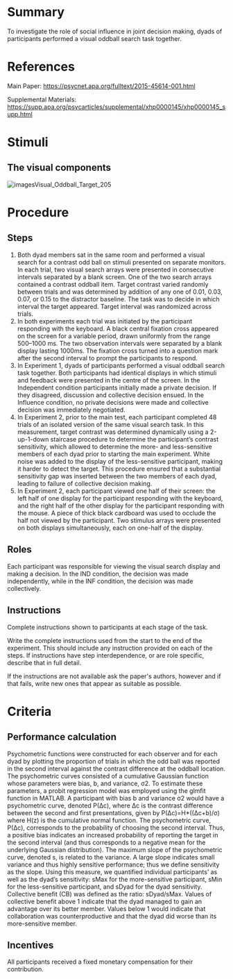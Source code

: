 # Summary
To investigate the role of social influence in joint decision making, dyads of participants performed a visual oddball search task together.

# References
Main Paper: https://psycnet.apa.org/fulltext/2015-45614-001.html

Supplemental Materials: https://supp.apa.org/psycarticles/supplemental/xhp0000145/xhp0000145_supp.html

# Stimuli
## The visual components
![imagesVisual_Oddball_Target_205](https://user-images.githubusercontent.com/89650778/132869370-e674fe0f-4937-4441-9187-6e065a478c20.jpg)

# Procedure
## Steps
1. Both dyad members sat in the same room and performed a visual search for a contrast odd ball on stimuli presented on separate monitors. In each trial, two visual search arrays were presented in consecutive intervals separated by a blank screen. One of the two search arrays contained a contrast oddball item. Target contrast varied randomly between trials and was determined by addition of any one of 0.01, 0.03, 0.07, or 0.15 to the distractor baseline. The task was to decide in which interval the target appeared. Target interval was randomized across trials.
2. In both experiments each trial was initiated by the participant responding with the keyboard. A black central fixation cross appeared on the screen for a variable period, drawn uniformly from the range 500–1000 ms. The two observation intervals were separated by a blank display lasting 1000ms. The fixation cross turned into a question mark after the second interval to prompt the participants to respond. 
3. In Experiment 1, dyads of participants performed a visual oddball search task together. Both participants had identical displays in which stimuli and feedback were presented in the centre of the screen. In the Independent condition participants initially made a private decision. If they disagreed, discussion and collective decision ensued. In the Influence condition, no private decisions were made and collective decision was immediately negotiated.
4. In Experiment 2, prior to the main test, each participant completed 48 trials of an isolated version of the same visual search task. In this measurement, target contrast was determined dynamically using a 2-up-1-down staircase procedure to determine the participant’s contrast sensitivity, which allowed to determine the more- and less-sensitive members of each dyad prior to starting the main experiment. White noise was added to the display of the less-sensitive participant, making it harder to detect the target. This procedure ensured that a substantial sensitivity gap was inserted between the two members of each dyad, leading to failure of collective decision making.
5. In Experiment 2, each participant viewed one half of their screen: the left half of one display for the participant responding with the keyboard, and the right half of the other display for the participant responding with the mouse. A piece of thick black cardboard was used to occlude the half not viewed by the participant. Two stimulus arrays were presented on both displays simultaneously, each on one-half of the display.

## Roles
Each participant was responsible for viewing the visual search display and making a decision. In the IND condition, the decision was made independently, while in the INF condition, the decision was made collectively.

## Instructions
Complete instructions shown to participants at each stage of the task.  

Write the complete instructions used from the start to the end of the experiment. This should include any instruction provided on each of the steps. If instructions have step interdependence, or are role specific, describe that in full detail.

If the instructions are not available ask the paper's authors, however and if that fails, write new ones that appear as suitable as possible.

# Criteria
## Performance calculation
Psychometric functions were constructed for each observer and for each dyad by plotting the proportion of trials in which the odd ball was reported in the second interval against the contrast difference at the oddball location. The psychometric curves consisted of a cumulative Gaussian function whose parameters were bias, b, and variance, σ2. To estimate these parameters, a probit regression model was employed using the glmfit function in MATLAB. A participant with bias b and variance σ2 would have a psychometric curve, denoted P(Δc), where Δc is the contrast difference between the second and first presentations, given by P(Δc)=H*((Δc+b)/σ) where H(z) is the cumulative normal function. The psychometric curve, P(Δc), corresponds to the probability of choosing the second interval. Thus, a positive bias indicates an increased probability of reporting the target in the second interval (and thus corresponds to a negative mean for the underlying Gaussian distribution). The maximum slope of the psychometric curve, denoted s, is related to the variance. A large slope indicates small variance and thus highly sensitive performance; thus we define sensitivity as the slope. Using this measure, we quantified individual participants’ as well as the dyad’s sensitivity:  sMax for the more-sensitive participant, sMin for the less-sensitive participant, and sDyad for the dyad sensitivity. Collective benefit (CB) was defined as the ratio: sDyad/sMax. Values of collective benefit above 1 indicate that the dyad managed to gain an advantage over its better member. Values below 1 would indicate that collaboration was counterproductive and that the dyad did worse than its more-sensitive member.

## Incentives
All participants received a fixed monetary compensation for their contribution.
